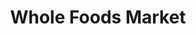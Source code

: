---
title: "Whole Foods Market"
url: /washington/whole-foods-market-h-street-northeast/
shop: Supermarkt
---